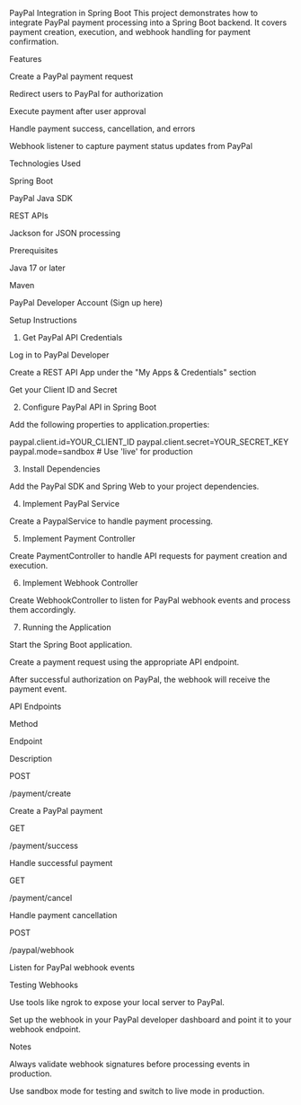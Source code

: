 PayPal Integration in Spring Boot
This project demonstrates how to integrate PayPal payment processing into a Spring Boot backend. It covers payment creation, execution, and webhook handling for payment confirmation.

Features

Create a PayPal payment request

Redirect users to PayPal for authorization

Execute payment after user approval

Handle payment success, cancellation, and errors

Webhook listener to capture payment status updates from PayPal

Technologies Used

Spring Boot

PayPal Java SDK

REST APIs

Jackson for JSON processing

Prerequisites

Java 17 or later

Maven

PayPal Developer Account (Sign up here)

Setup Instructions

1. Get PayPal API Credentials

Log in to PayPal Developer

Create a REST API App under the "My Apps & Credentials" section

Get your Client ID and Secret

2. Configure PayPal API in Spring Boot

Add the following properties to application.properties:

paypal.client.id=YOUR_CLIENT_ID
paypal.client.secret=YOUR_SECRET_KEY
paypal.mode=sandbox # Use 'live' for production

3. Install Dependencies

Add the PayPal SDK and Spring Web to your project dependencies.

4. Implement PayPal Service

Create a PaypalService to handle payment processing.

5. Implement Payment Controller

Create PaymentController to handle API requests for payment creation and execution.

6. Implement Webhook Controller

Create WebhookController to listen for PayPal webhook events and process them accordingly.

7. Running the Application

Start the Spring Boot application.

Create a payment request using the appropriate API endpoint.

After successful authorization on PayPal, the webhook will receive the payment event.

API Endpoints

Method

Endpoint

Description

POST

/payment/create

Create a PayPal payment

GET

/payment/success

Handle successful payment

GET

/payment/cancel

Handle payment cancellation

POST

/paypal/webhook

Listen for PayPal webhook events

Testing Webhooks

Use tools like ngrok to expose your local server to PayPal.

Set up the webhook in your PayPal developer dashboard and point it to your webhook endpoint.

Notes

Always validate webhook signatures before processing events in production.

Use sandbox mode for testing and switch to live mode in production.
